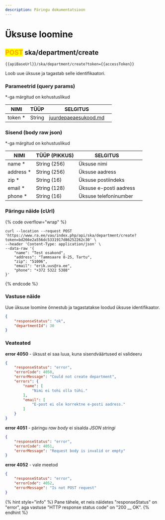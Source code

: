 ```yaml
---
description: Päringu dokumentatsioon
---
```


# Üksuse loomine

## <mark style="color:orange;">POST</mark> ska/department/create

```
{{apiBaseUrl}}/ska/department/create?token={{accessToken}}
```

Loob uue üksuse ja tagastab selle identifikaatori.

### Parameetrid (query params)

\*-ga märgitud on kohustuslikud

| NIMI     | TÜÜP   | SELGITUS                                                     |   |
| -------- | ------ | ------------------------------------------------------------ | - |
| token \* | String | [juurdepaeaesukood.md](../../juurdepaeaesukood.md "mention") |   |

### Sisend (body raw json)

\*-ga märgitud on kohustuslikud

| NIMI       | TÜÜP (PIKKUS) | SELGITUS               |   |
| ---------- | ------------- | ---------------------- | - |
| name \*    | String (256)  | Üksuse nimi            |   |
| address \* | String (256)  | Üksuse aadress         |   |
| zip \*     | String (16)   | Üksuse postiindeks     |   |
| email \*   | String (128)  | Üksuse e-posti aadress |   |
| phone \*   | String (16)   | Üksuse telefoninumber  |   |

### Päringu näide (cUrl)

{% code overflow="wrap" %}
```shell
curl --location --request POST 'https://www.ra.ee/vau/index.php/api/ska/department/create?token=bd266e2a556dc5331917d86252262c30' \
--header 'Content-Type: application/json' \
--data-raw '{
    "name": "Test osakond",
    "address": "Tammsaare 8-25, Tartu",
    "zip": "51006",
    "email": "erik.uus@ra.ee",
    "phone": "+372 5322 5388"
}'
```
{% endcode %}

### Vastuse näide

Uue üksuse loomine õnnestub ja tagastatakse loodud üksuse identifikaator.

```json
{
    "responseStatus": "ok",
    "departmentId": 30
}
```

### Veateated

**error 4050** - üksust ei saa luua, kuna sisendväärtused ei valideeru&#x20;

```json
{
    "responseStatus": "error",
    "errorCode": 4050,
    "errorMessage": "Could not create department",
    "errors": {
        "name": [
            "Nimi ei tohi olla tühi."
        ],
        "email": [
            "E-post ei ole korrektne e-posti aadress."
        ]
    }
}
```

**error 4051** - päringu _raw body_ ei sisalda _JSON_ _stringi_

```json
{
    "responseStatus": "error",
    "errorCode": 4051,
    "errorMessage": "Request body is invalid or empty"
}
```

**error 4052** - vale meetod

```json
{
    "responseStatus": "error",
    "errorCode": 4052,
    "errorMessage": "Is not POST request"
}
```

{% hint style="info" %}
Pane tähele, et neis näidetes "responseStatus" on "error", aga vastuse "HTTP response status code" on "200 __ OK".&#x20;
{% endhint %}
